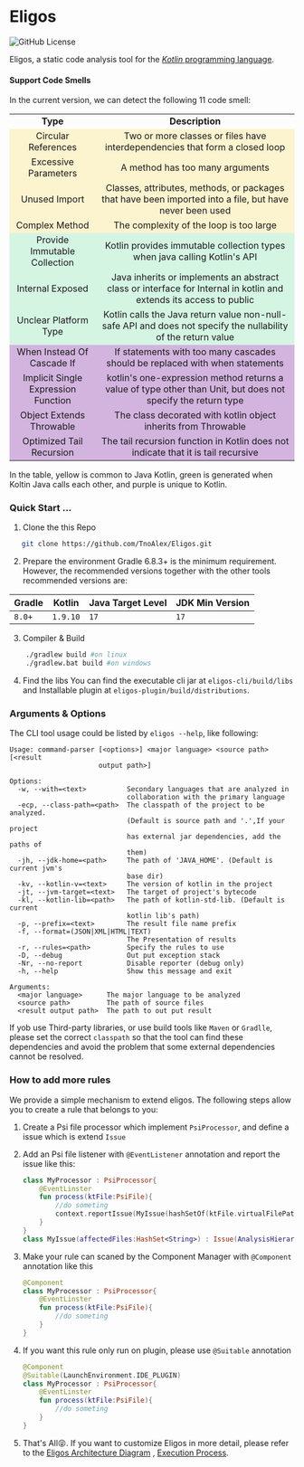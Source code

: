 # Eligos

![GitHub License](https://img.shields.io/github/license/TnoAlex/Eligos)

Eligos, a static code analysis tool for the [_Kotlin_ programming language](https://kotlinlang.org/).

#### Support Code Smells

In the current version, we can detect the following 11 code smell:

<table>
    <tr  align="center">
        <td><b>Type</b></td>
        <td><b>Description</b></td>
    </tr>
    <tr bgcolor="#FCF3CF"  align="center">
        <td>Circular References</td>
        <td>Two or more classes or files have interdependencies that form a closed loop</td>
    </tr>
    <tr bgcolor="#FCF3CF"  align="center">
        <td>Excessive Parameters</td>
        <td>A method has too many arguments</td>
    </tr>
    <tr bgcolor="#FCF3CF"  align="center">
        <td>Unused Import</td>
        <td>Classes, attributes, methods, or packages that have been imported into a file, but have never been used</td>
    </tr>
    <tr bgcolor="#FCF3CF"  align="center">
        <td>Complex Method</td>
        <td>The complexity of the loop is too large</td>
    </tr>
    <tr bgcolor="#D5F5E3"  align="center">
        <td>Provide Immutable Collection</td>
        <td>Kotlin provides immutable collection types when java calling Kotlin&#39;s API</td>
    </tr>
    <tr  bgcolor="#D5F5E3"  align="center">
        <td>Internal Exposed</td>
        <td>Java inherits or implements an abstract class or interface for Internal in kotlin and extends its access to public</td>
    </tr>
    <tr  bgcolor="#D5F5E3"  align="center">
        <td>Unclear Platform Type</td>
        <td>Kotlin calls the Java return value non-null-safe API and does not specify the nullability of the return value</td>
    </tr>
    <tr bgcolor="#D2B4DE"  align="center">
        <td>When Instead Of Cascade If</td>
        <td>If statements with too many cascades should be replaced with when statements</td>
    </tr>
    <tr bgcolor="#D2B4DE"  align="center">
        <td>Implicit Single Expression Function</td>
        <td>kotlin&#39;s one-expression method returns a value of type other than Unit, but does not specify the return type</td>
    </tr>
    <tr bgcolor="#D2B4DE"  align="center">
        <td>Object Extends Throwable</td>
        <td>The class decorated with kotlin object inherits from Throwable</td>
    </tr>
    <tr bgcolor="#D2B4DE"  align="center">
        <td>Optimized Tail Recursion</td>
        <td>The tail recursion function in Kotlin does not indicate that it is tail recursive</td>
    </tr>
</table>

In the table, yellow is common to Java Kotlin, green is generated when Koltin Java calls each other, and purple is unique to Kotlin.

### Quick Start ...

1. Clone the this Repo
```bash
   git clone https://github.com/TnoAlex/Eligos.git
```
2. Prepare the environment
   Gradle 6.8.3+ is the minimum requirement. However, the recommended versions together with the other tools recommended
   versions are:

| Gradle | Kotlin   | Java Target Level | JDK Min Version |
|--------|----------|-------------------|-----------------|
| `8.0+` | `1.9.10` | `17`              | `17`            |
3. Compiler & Build
```bash
    ./gradlew build #on linux 
    ./gradlew.bat build #on windows
```
4. Find the libs
	You can find the executable cli jar at `eligos-cli/build/libs` and Installable plugin at `eligos-plugin/build/distributions`. 

### Arguments & Options

The CLI tool usage could be listed by `eligos --help`, like following:

```text
Usage: command-parser [<options>] <major language> <source path> [<result
                      output path>]

Options:
  -w, --with=<text>          Secondary languages that are analyzed in
                             collaboration with the primary language
  -ecp, --class-path=<path>  The classpath of the project to be analyzed.
                             (Default is source path and '.',If your project
                             has external jar dependencies, add the paths of
                             them)
  -jh, --jdk-home=<path>     The path of 'JAVA_HOME'. (Default is current jvm's
                             base dir)
  -kv, --kotlin-v=<text>     The version of kotlin in the project
  -jt, --jvm-target=<text>   The target of project's bytecode
  -kl, --kotlin-lib=<path>   The path of kotlin-std-lib. (Default is current
                             kotlin lib's path)
  -p, --prefix=<text>        The result file name prefix
  -f, --format=(JSON|XML|HTML|TEXT)
                             The Presentation of results
  -r, --rules=<path>         Specify the rules to use
  -D, --debug                Out put exception stack
  -Nr, --no-report           Disable reporter (debug only)
  -h, --help                 Show this message and exit

Arguments:
  <major language>      The major language to be analyzed
  <source path>         The path of source files
  <result output path>  The path to out put result
```

If yob use Third-party libraries, or use build tools like `Maven` or `Gradlle`, please set the correct `classpath` so that the tool can find these dependencies and avoid the problem that some external dependencies cannot be resolved. 

### How to add more rules

We provide a simple mechanism to extend eligos. The following steps allow you to create a rule that belongs to you: 

1. Create a Psi file processor which implement `PsiProcessor`, and define a issue which is extend `Issue` 

2. Add an Psi file listener with `@EventListener` annotation and report the issue like this:

   ```kotlin
   class MyProcessor : PsiProcessor{
       @EventLinster
       fun process(ktFile:PsiFile){
           //do someting
           context.reportIssue(MyIssue(hashSetOf(ktFile.virtualFilePath)))
       }
   }
   class MyIssue(affectedFiles:HashSet<String>) : Issue(AnalysisHierarchyEnum.FILE, affectedFiles, "My Issue", null)
   ```

3. Make your rule can scaned by the Component Manager with `@Component` annotation like this

   ```kotlin
   @Component
   class MyProcessor : PsiProcessor{
       @EventLinster
       fun process(ktFile:PsiFile){
           //do someting
       }
   }
   ```

4. If you want this rule only run on plugin, please use `@Suitable` annotation

   ```kotlin
   @Component
   @Suitable(LaunchEnvironment.IDE_PLUGIN)
   class MyProcessor : PsiProcessor{
       @EventLinster
       fun process(ktFile:PsiFile){
           //do someting
       }
   }
   ```

   

5. That's All😝. If you want to customize Eligos in more detail, please refer to the [Eligos Architecture Diagram](./doc/architecture.md) , [Execution Process](./doc/execution_process.md).

   

